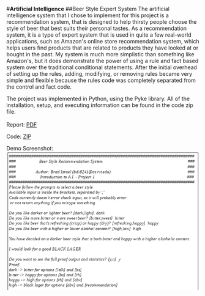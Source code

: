 #**Artificial Intelligence**
##Beer Style Expert System
The artificial intelligence system that I chose to implement for this project is a recommendation system, that is 
designed to help thirsty people choose the style of beer that best suits their personal tastes. As a 
recommendation system, it is a type of expert system that is used in quite a few real-world applications, 
such as Amazon's online store recommendation system, which helps users find products that are related to products 
they have looked at or bought in the past. My system is much more simplistic than something like Amazon's, but it 
does demonstrate the power of using a rule and fact based system over the traditional conditional statements. 
After the initial overhead of setting up the rules, adding, modifying, or removing rules became very simple and 
flexible because the rules code was completely separated from the control and fact code.

The project was implemented in Python, using the Pyke library. All of the installation, setup, and executing information can be found in the code zip file. <br><br>
Report: [PDF](pr1_bdi8241.pdf)

Code: [ZIP](pr1_bdi8241.zip)

Demo Screenshot:
![Beer Screenshot](beer_screen.png)
